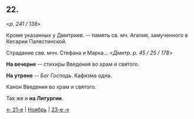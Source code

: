 
## 22.

<*p. 241 / 138*>

Кроме указанных у Дмитриев. -- память св. мч. Агапия, замученного в Кесарии Палестинской. 

Страдание свв. мчч. Стефана и Марка...
<*Дмитр. p. 45 / 25 / 178*>

**На вечерне** -- стихиры Введения во храм и святого. 

**На утрене** -- *Бог Господь*. 
Кафизма одна. 

Канон Введения во храм и святого. 

Так же и **на Литургии**. 

[← 21-е](11_21_GMT.ru.md) | [Ноябрь](README.md#22-й) | [23-е →](11_23_GMT.ru.md)
